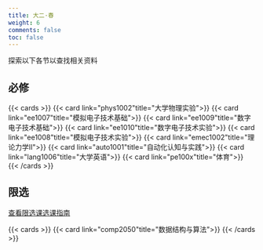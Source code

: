 ```yaml
---
title: 大二·春
weight: 6
comments: false
toc: false
---
```

探索以下各节以查找相关资料
## 必修
<!--more-->
{{< cards >}}
{{< card link="phys1002"title="大学物理实验">}}
{{< card link="ee1007"title="模拟电子技术基础">}}
{{< card link="ee1009"title="数字电子技术基础">}}
{{< card link="ee1010"title="数字电子技术实验">}}
{{< card link="ee1008"title="模拟电子技术实验">}}
{{< card link="emec1002"title="理论力学Ⅱ">}}
{{< card link="auto1001"title="自动化认知与实践">}}
{{< card link="lang1006"title="大学英语">}}
{{< card link="pe100x"title="体育">}}
{{< /cards >}}
## 限选
[查看限选课选课指南](https://hoa.moe/blog/selecting-distributive-lessons/)
<!--more-->
{{< cards >}}
{{< card link="comp2050"title="数据结构与算法">}}
{{< /cards >}}
